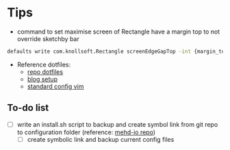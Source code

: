 # Tips

- command to set maximise screen of Rectangle have a margin top to not override sketchby bar

```bash
defaults write com.knollsoft.Rectangle screenEdgeGapTop -int {margin_top:int}
```

- Reference dotfiles:
  - [repo dotfiles](https://github.com/FelixKratz/dotfiles/tree/master)
  - [blog setup](https://www.josean.com/posts/sketchybar-setup)
  - [standard config vim](https://github.com/amix/vimrc/blob/master/vimrcs/basic.vim)

## To-do list

- [ ] write an install.sh script to backup and create symbol link from git repo to configuration folder (reference: [mehd-io repo](https://github.com/mehd-io/dotfiles/blob/main/install.sh))
  - [ ] create symbolic link and backup current config files
